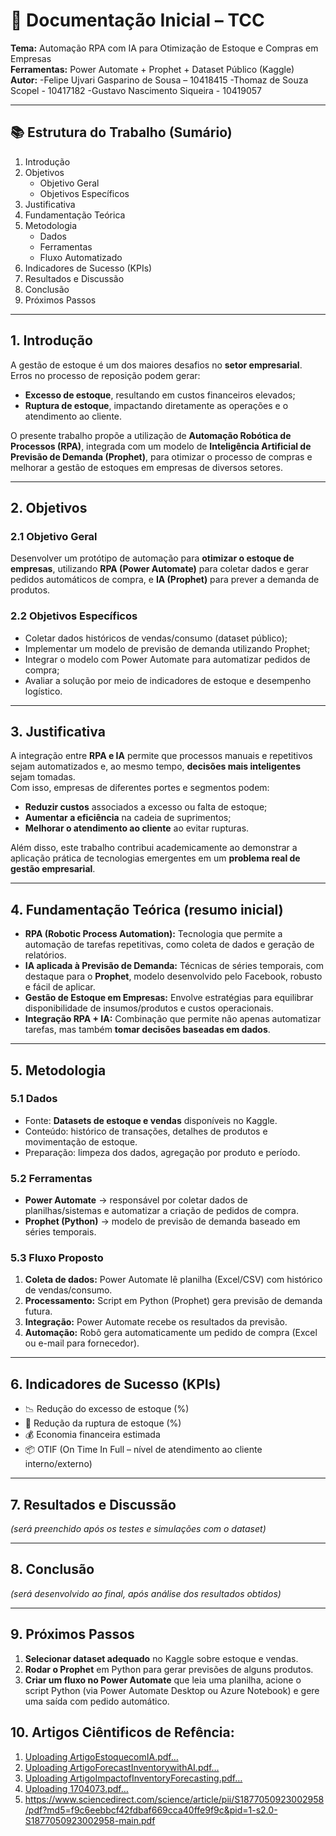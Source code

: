 # 📑 Documentação Inicial – TCC  
**Tema:** Automação RPA com IA para Otimização de Estoque e Compras em Empresas  
**Ferramentas:** Power Automate + Prophet + Dataset Público (Kaggle)  
**Autor:** 
-Felipe Ujvari Gasparino de Sousa – 10418415
-Thomaz de Souza Scopel - 10417182 
-Gustavo Nascimento Siqueira - 10419057

---

## 📚 Estrutura do Trabalho (Sumário)
1. Introdução  
2. Objetivos  
   - Objetivo Geral  
   - Objetivos Específicos  
3. Justificativa  
4. Fundamentação Teórica  
5. Metodologia  
   - Dados  
   - Ferramentas  
   - Fluxo Automatizado  
6. Indicadores de Sucesso (KPIs)  
7. Resultados e Discussão  
8. Conclusão  
9. Próximos Passos  

---

## 1. Introdução
A gestão de estoque é um dos maiores desafios no **setor empresarial**.  
Erros no processo de reposição podem gerar:  
- **Excesso de estoque**, resultando em custos financeiros elevados;  
- **Ruptura de estoque**, impactando diretamente as operações e o atendimento ao cliente.  

O presente trabalho propõe a utilização de **Automação Robótica de Processos (RPA)**, integrada com um modelo de **Inteligência Artificial de Previsão de Demanda (Prophet)**, para otimizar o processo de compras e melhorar a gestão de estoques em empresas de diversos setores.  

---

## 2. Objetivos
### 2.1 Objetivo Geral
Desenvolver um protótipo de automação para **otimizar o estoque de empresas**, utilizando **RPA (Power Automate)** para coletar dados e gerar pedidos automáticos de compra, e **IA (Prophet)** para prever a demanda de produtos.  

### 2.2 Objetivos Específicos
- Coletar dados históricos de vendas/consumo (dataset público);  
- Implementar um modelo de previsão de demanda utilizando Prophet;  
- Integrar o modelo com Power Automate para automatizar pedidos de compra;  
- Avaliar a solução por meio de indicadores de estoque e desempenho logístico.  

---

## 3. Justificativa
A integração entre **RPA e IA** permite que processos manuais e repetitivos sejam automatizados e, ao mesmo tempo, **decisões mais inteligentes** sejam tomadas.  
Com isso, empresas de diferentes portes e segmentos podem:  
- **Reduzir custos** associados a excesso ou falta de estoque;  
- **Aumentar a eficiência** na cadeia de suprimentos;  
- **Melhorar o atendimento ao cliente** ao evitar rupturas.  

Além disso, este trabalho contribui academicamente ao demonstrar a aplicação prática de tecnologias emergentes em um **problema real de gestão empresarial**.  

---

## 4. Fundamentação Teórica (resumo inicial)
- **RPA (Robotic Process Automation):** Tecnologia que permite a automação de tarefas repetitivas, como coleta de dados e geração de relatórios.  
- **IA aplicada à Previsão de Demanda:** Técnicas de séries temporais, com destaque para o **Prophet**, modelo desenvolvido pelo Facebook, robusto e fácil de aplicar.  
- **Gestão de Estoque em Empresas:** Envolve estratégias para equilibrar disponibilidade de insumos/produtos e custos operacionais.  
- **Integração RPA + IA:** Combinação que permite não apenas automatizar tarefas, mas também **tomar decisões baseadas em dados**.  

---

## 5. Metodologia
### 5.1 Dados
- Fonte: **Datasets de estoque e vendas** disponíveis no Kaggle.  
- Conteúdo: histórico de transações, detalhes de produtos e movimentação de estoque.  
- Preparação: limpeza dos dados, agregação por produto e período.  

### 5.2 Ferramentas
- **Power Automate** → responsável por coletar dados de planilhas/sistemas e automatizar a criação de pedidos de compra.  
- **Prophet (Python)** → modelo de previsão de demanda baseado em séries temporais.  

### 5.3 Fluxo Proposto
1. **Coleta de dados:** Power Automate lê planilha (Excel/CSV) com histórico de vendas/consumo.  
2. **Processamento:** Script em Python (Prophet) gera previsão de demanda futura.  
3. **Integração:** Power Automate recebe os resultados da previsão.  
4. **Automação:** Robô gera automaticamente um pedido de compra (Excel ou e-mail para fornecedor).  

---

## 6. Indicadores de Sucesso (KPIs)
- 📉 Redução do excesso de estoque (%)  
- 🚫 Redução da ruptura de estoque (%)  
- 💰 Economia financeira estimada  
- 📦 OTIF (On Time In Full – nível de atendimento ao cliente interno/externo)  

---

## 7. Resultados e Discussão
*(será preenchido após os testes e simulações com o dataset)*  

---

## 8. Conclusão
*(será desenvolvido ao final, após análise dos resultados obtidos)*  

---

## 9. Próximos Passos
1. **Selecionar dataset adequado** no Kaggle sobre estoque e vendas.  
2. **Rodar o Prophet** em Python para gerar previsões de alguns produtos.  
3. **Criar um fluxo no Power Automate** que leia uma planilha, acione o script Python (via Power Automate Desktop ou Azure Notebook) e gere uma saída com pedido automático.


## 10. Artigos Ciêntificos de Refência:
1. [Uploading ArtigoEstoquecomIA.pdf…]()
2. [Uploading ArtigoForecastInventorywithAI.pdf…]()
3. [Uploading ArtigoImpactofInventoryForecasting.pdf…]()
4. [Uploading 1704073.pdf…]()
5. https://www.sciencedirect.com/science/article/pii/S1877050923002958/pdf?md5=f9c6eebbcf42fdbaf669cca40ffe9f9c&pid=1-s2.0-S1877050923002958-main.pdf

